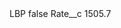 <?xml version="1.0" encoding="UTF-8"?>
<CustomMetadata xmlns="http://soap.sforce.com/2006/04/metadata" xmlns:xsi="http://www.w3.org/2001/XMLSchema-instance" xmlns:xsd="http://www.w3.org/2001/XMLSchema">
    <label>LBP</label>
    <protected>false</protected>
    <values>
        <field>Rate__c</field>
        <value xsi:type="xsd:double">1505.7</value>
    </values>
</CustomMetadata>
